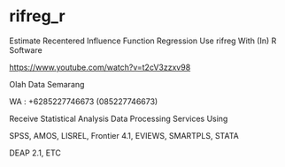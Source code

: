 # rifreg_r
Estimate Recentered Influence Function Regression Use rifreg With (In) R Software

https://www.youtube.com/watch?v=t2cV3zzxv98

Olah Data Semarang

WA : +6285227746673 (085227746673)

Receive Statistical Analysis Data Processing Services Using

SPSS, AMOS, LISREL, Frontier 4.1, EVIEWS, SMARTPLS, STATA

DEAP 2.1, ETC
